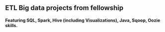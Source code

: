 ## ETL Big data projects from fellowship
#### Featuring SQL, Spark, Hive (including Visualizations), Java, Sqoop, Oozie skills.

